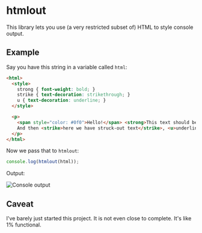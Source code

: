 # htmlout

This library lets you use (a very restricted subset of) HTML to style console output.

## Example

Say you have this string in a variable called `html`:

```html
<html>
  <style>
    strong { font-weight: bold; }
    strike { text-decoration: strikethrough; }
    u { text-decoration: underline; }
  </style>

  <p>
    <span style="color: #0f0">Hello!</span> <strong>This text should be bold.</strong>
    And then <strike>here we have struck-out text</strike>, <u>underlined text</u>, etc.
  </p>
</html>
```

Now we pass that to `htmlout`:

```javascript
console.log(htmlout(html));
```

Output:

![Console output](http://i.imgur.com/cqBE08b.png)

## Caveat

I've barely just started this project. It is not even close to complete. It's like 1% functional.
